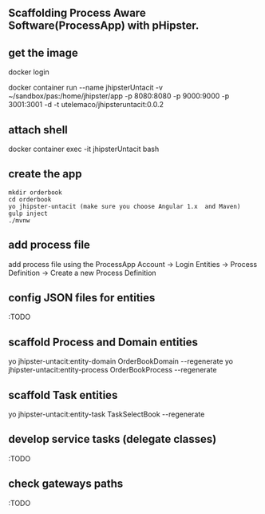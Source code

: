 ## Scaffolding  Process Aware Software(ProcessApp) with  pHipster.

get the image
-------------
docker login

docker container run --name jhipsterUntacit -v ~/sandbox/pas:/home/jhipster/app -p 8080:8080 -p 9000:9000 -p 3001:3001 -d -t utelemaco/jhipsteruntacit:0.0.2

attach shell
------------
docker container exec -it jhipsterUntacit bash

create the app
--------------
    mkdir orderbook
    cd orderbook
    yo jhipster-untacit (make sure you choose Angular 1.x  and Maven)
    gulp inject
    ./mvnw

add process file
----------------
add process file using the ProcessApp 
Account -> Login
Entities -> Process Definition -> Create a new Process Definition

config JSON files for entities
----------------
:TODO

scaffold Process and Domain entities
--------------------------
yo jhipster-untacit:entity-domain OrderBookDomain --regenerate
yo jhipster-untacit:entity-process OrderBookProcess --regenerate

scaffold Task entities
---------------------
yo jhipster-untacit:entity-task TaskSelectBook --regenerate

develop service tasks (delegate classes)
----------------------------------------
:TODO 

check gateways paths
--------------------
:TODO
